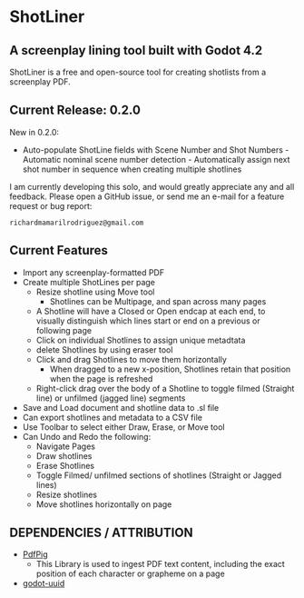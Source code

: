# ShotLiner
## A screenplay lining tool built with Godot 4.2

ShotLiner is a free and open-source tool for creating shotlists from a screenplay PDF.

## Current Release: 0.2.0

New in 0.2.0:

- Auto-populate ShotLine fields with Scene Number and Shot Numbers
				- Automatic nominal scene number detection
				- Automatically assign next shot number in sequence when creating multiple shotlines 


I am currently developing this solo, and would greatly appreciate any and all feedback. Please open a GitHub issue, or send me an e-mail for a feature request or bug report: 

`richardmamarilrodriguez@gmail.com`

## Current Features
- Import any screenplay-formatted PDF
- Create multiple ShotLines per page
  - Resize shotline using Move tool
	- Shotlines can be Multipage, and span across many pages
  - A Shotline will have a Closed or Open endcap at each end, to visually distinguish which lines start or end on a previous or following page
  - Click on individual Shotlines to assign unique metadtata
  - delete Shotlines by using eraser tool
  - Click and drag Shotlines to move them horizontally
  	- When dragged to a new x-position, Shotlines retain that position when the page is refreshed
  - Right-click drag over the body of a Shotline to toggle filmed (Straight line) or unfilmed (jagged line) segments
- Save and Load document and shotline data to .sl file
- Can export shotlines and metadata to a CSV file
- Use Toolbar to select either Draw, Erase, or Move tool
- Can Undo and Redo the following:
  - Navigate Pages
  - Draw shotlines
  - Erase Shotlines
  - Toggle Filmed/ unfilmed sections of shotlines (Straight or Jagged lines)
  - Resize shotlines
  - Move shotlines horizontally on page



## DEPENDENCIES / ATTRIBUTION
- [PdfPig](https://github.com/UglyToad/PdfPig)
  - This Library is used to ingest PDF text content, including the exact position of each character or grapheme on a page
- [godot-uuid](https://github.com/binogure-studio/godot-uuid)
